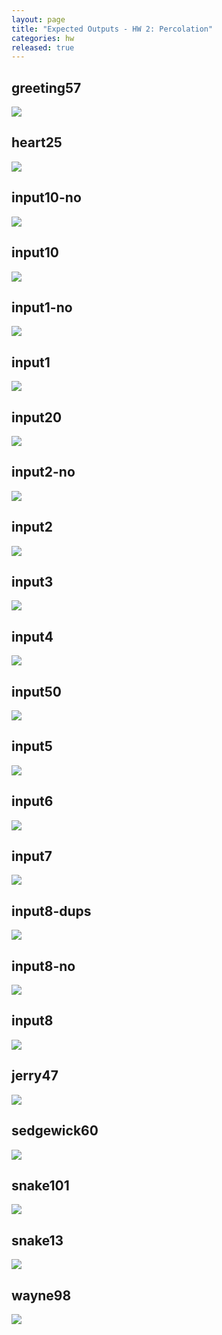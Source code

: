```yaml
---
layout: page
title: "Expected Outputs - HW 2: Percolation"
categories: hw
released: true
---
```



## greeting57
![](./outputFiles/greeting57.png)
## heart25
![](./outputFiles/heart25.png)
## input10-no
![](./outputFiles/input10-no.png)
## input10
![](./outputFiles/input10.png)
## input1-no
![](./outputFiles/input1-no.png)
## input1
![](./outputFiles/input1.png)
## input20
![](./outputFiles/input20.png)
## input2-no
![](./outputFiles/input2-no.png)
## input2
![](./outputFiles/input2.png)
## input3
![](./outputFiles/input3.png)
## input4
![](./outputFiles/input4.png)
## input50
![](./outputFiles/input50.png)
## input5
![](./outputFiles/input5.png)
## input6
![](./outputFiles/input6.png)
## input7
![](./outputFiles/input7.png)
## input8-dups
![](./outputFiles/input8-dups.png)
## input8-no
![](./outputFiles/input8-no.png)
## input8
![](./outputFiles/input8.png)
## jerry47
![](./outputFiles/jerry47.png)
## sedgewick60
![](./outputFiles/sedgewick60.png)
## snake101
![](./outputFiles/snake101.png)
## snake13
![](./outputFiles/snake13.png)
## wayne98
![](./outputFiles/wayne98.png)
